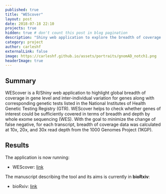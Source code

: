 ```yaml
---
published: true
title: "WEScover"
layout: post
date: 2018-07-18 22:10
projects: true
hidden: true # don't count this post in blog pagination
description: "Shiny web application to explore the breadth of coverage per gene/exon obtained using WES technology in 1KGP."
category: project
author: carleshf
externalLink: false
image: https://carleshf.github.io/assets/portraits/gnomAD_notch1.png
headerImage: true
---
```



## Summary

WEScover is a R/Shiny web application to highlight global breadth of coverage in gene level and inter-individual variation for genes along with corresponding genetic tests listed in the National Institutes of Health Genetic Testing Registry (GTR). WEScover helps to check whether genes of interest could be sufficiently covered in terms of breadth and depth by whole exome sequencing (WES). With the goal to minimize the change of false negative, for each transcript, breadth of coverage data was calculated at 10x, 20x, and 30x read depth from the 1000 Genomes Project (1KGP).

## Results

The application is now running:

* WEScover: [link](http://gnome.tchlab.org/WEScover/)

The manuscript describing the tool and its aims is currently in **bioRxiv**:

* bioRxiv: [link](https://www.biorxiv.org/content/early/2018/07/27/367607)
